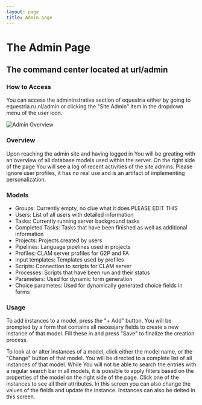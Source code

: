 ```yaml
---
layout: page
title: Admin page
---
```


# The Admin Page
## The command center located at url/admin

### How to Access

You can access the admininstrative section of equestria either by going to equestria.ru.nl/admin or clicking the "Site Admin" item in the dropdown menu of the user icon.

![Admin Overview](CLST-2020/wikiImage/AdminOverview.png)

### Overview

Upon reaching the admin site and having logged in You will be greating with an overview of all database models used within the server.
On the right side of the page You will see a log of recent activities of the site admins.
Please ignore user profiles, it has no real use and is an artifact of implementing personalization.

### Models

* Groups: Currently empty, no clue what it does PLEASE EDIT THIS
* Users: List of all users with detailed information
* Tasks: Currently running server background tasks
* Completed Tasks: Tasks that have been finished as well as additional information
* Projects: Projects created by users
* Pipelines: Language pipelines used in projects
* Profiles: CLAM server profiles for G2P and FA
* Input templates: Templates used by profiles
* Scripts: Connection to scripts for CLAM server
* Processes: Scripts that have been run and their status
* Parameters: Used for dynamic form generation
* Choice parametes: Used for dynamically generated choice fields in forms

### Usage

To add instances to a model, press the "+ Add" button. You will be prompted by a form that contains all necessary fields to create a new instance of that model. Fill these in and press "Save" to finalize the creation process.

To look at or alter instances of a model, click either the model name, or the "Change" button of that model. You will be directed to a complete list of all instances of that model.
While You will not be able to search the entries with a regular search bar in all models, it is possible to apply filters based on the properties of the model on the right side of the page.
Click one of the instances to see all their attributes. In this screen you can also change the values of the fields and update the instance. Instances can also be delted in this screen.
